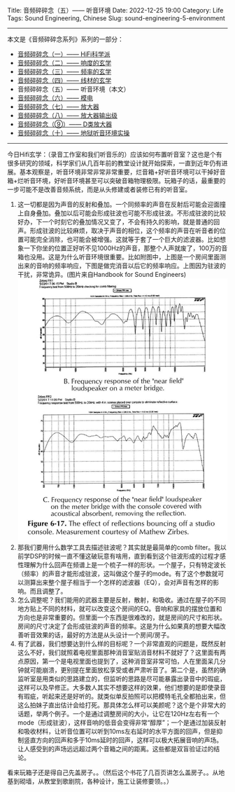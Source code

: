 Title: 音频碎碎念（五）—— 听音环境
Date: 2022-12-25 19:00
Category: Life
Tags: Sound Engineering, Chinese
Slug: sound-engineering-5-environment


---

本文是《音频碎碎念系列》系列的一部分：

* [音频碎碎念（一）—— HiFi科学派](/sound-engineering-1-scientific-hifi.html)
* [音频碎碎念（二）—— 响度的玄学](/sound-engineering-2-loudness.html)
* [音频碎碎念（三）—— 频率的玄学](/sound-engineering-3-frequency.html)
* [音频碎碎念（四）—— 线材的玄学](/sound-engineering-4-cables.html)
* 音频碎碎念（五）—— 听音环境（本文）
* [音频碎碎念（六）—— 模电](/sound-engineering-6-analog-circuits.html)
* [音频碎碎念（七）—— 放大器](/sound-engineering-7-amplifiers.html)
* [音频碎碎念（八）—— 放大器输出级](/sound-engineering-8-amp-output-stage.html)
* [音频碎碎念（⑨）—— D类放大器](/sound-engineering-9-class-d-amp.html)
* [音频碎碎念（十）—— 地狱听音环境实操](/sound-engineering-10-real-example.html)

---

今日Hifi玄学：（录音工作室和我们听音乐的）应该如何布置听音室？这也是个有很多研究的领域，科学家们从几百年前的教堂设计就开始探索，一直到近年仍有进展。基本观察是，听音环境非常非常非常重要，烂音箱+好听音环境可以干掉好音箱+烂听音环境，好听音环境甚至可以突破音箱物理极限。玩箱子的话，最重要的一步可能不是改善音频系统，而是从头修建或者装修已有的听音室。

1. 这一切都是因为声音的反射和叠加。一个同频率的声音在反射后可能会迎面撞上自身叠加。叠加以后可能会形成驻波也可能不形成驻波。不形成驻波的比较好办，下一个时刻它的叠加情况又变了，不会有持久的影响，就是普通的回声。形成驻波的比较麻烦，取决于声音的相位，这个频率的声音在听音者的位置可能完全消除，也可能会被增强。这就等于套了一个巨大的滤波器。比如想象一下你坐的位置正好听不见1000Hz的声音，那整个人声就废了，100万的音箱也没用。这是为什么听音环境很重要。比如附图中，上图是一个房间里面测出来的音响的频率响应，下图是做完消音以后它的频率响应。上图因为驻波的干扰，非常诡异。(图片来自Handbook for Sound Engineers)
![Frequency response](images/audio-room-eq.jpg)
2. 那我们要用什么数学工具去描述驻波呢？其实就是最简单的comb filter。我以前学DSP的时候一直不懂这破玩意有啥用，直到看到这个驻波形成的过程才感性理解为什么回声在频谱上是一个梳子一样的形状。一个屋子，只有特定波长（频率）的声音才能形成驻波，这叫做这个屋子的mode。有了这个参数就可以测算出来整个屋子相当于一个怎样的滤波器（EQ），会对声音有怎样的影响。而且调整了。
3. 怎么调整呢？我们能用的武器主要是反射，散射，和吸收。通过在屋子的不同地方贴上不同的材料，就可以改变这个房间的EQ。音响和家具的摆放位置和方向也是非常重要的。但里面一个东西是很难改的，就是房间的尺寸和形状。房间的尺寸决定了会形成驻波的声音的频率。这是为什么如果真的想要大幅改善听音效果的话，最好的方法是从头设计一个房间/房子。
4. 有了武器，我们想要达到什么样的目标呢？一个非常直观的问题是，既然反射这么不好，我们就照着电视里面那种消音室贴消音材料不就好了？这里面有两点原因，第一个是电视里面也提到了，这种消音室非常可怕，人在里面呆几分钟就可能崩溃，更别提在里面放松享受或者严肃听音了。第二个是，虽然的确监听室是用类似的思路建立的，但监听的思路是尽可能暴露出录音中的瑕疵，这样可以及早修正。大多数人其实不想要这样的效果，他们想要的是即使录音有瑕疵，听起来还是好听的。就类似单反拍照可以把模特毛孔全都拍出来，但这么拍妹子直出估计会给打死。那具体怎么样可以美颜呢？这个是个非常大的话题，举两个例子。一个是通过调整房间的大小，让它在120Hz左右有一个mode（形成驻波），这样音响的低音会变得非常“醇厚”；一个是通过加装反射和吸收材料，让听音位置可以听到10ms左右延时的水平方面的回声，但是抑制竖直方向的回声和多于10ms延时的回声，这样可以极大拓展音响的声场。让人感受到的声场远远超过两个音箱之间的距离。这些都是双盲验证过的结论。

看来玩箱子还是得自己先盖房子。。（然后这个书花了几百页讲怎么盖房子。。从地基到砌墙，从教堂到歌剧院，各种设计，施工让装修要领。。）

